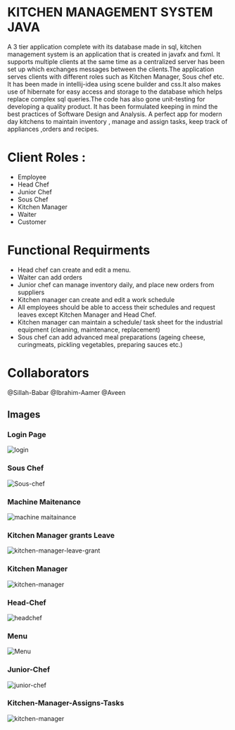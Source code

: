 # KITCHEN MANAGEMENT SYSTEM JAVA
A 3 tier application complete with its database made in sql, kitchen management system is an application that is created in javafx and fxml. It supports multiple clients at the same time as a centralized server has been set up which exchanges messages between the clients.The application serves clients with different roles such as Kitchen Manager, Sous chef etc. It has been made in intellij-idea using scene builder and css.It also makes use of hibernate for easy access and storage to the database which helps replace complex sql queries.The code has also gone unit-testing for developing a quality product. It has been formulated keeping in mind the best practices of Software Design and Analysis. A perfect app for modern day kitchens to maintain inventory , manage and assign tasks, keep track of appliances ,orders and recipes. 

# Client Roles :
* Employee
* Head Chef
* Junior Chef
* Sous Chef
* Kitchen Manager
* Waiter 
* Customer
# Functional Requirments
*  Head chef can create and edit a menu.
*  Waiter can add orders
*  Junior chef can manage inventory daily, and place new orders from suppliers
*  Kitchen manager can create and edit a work schedule
*  All employees should be able to access their schedules and request leaves except Kitchen Manager and Head Chef.
*  Kitchen manager can maintain a schedule/ task sheet for the industrial equipment (cleaning, maintenance, replacement)
*  Sous chef can add advanced meal preparations (ageing cheese, curingmeats, pickling vegetables, preparing sauces etc.)
# Collaborators
@Sillah-Babar
@Ibrahim-Aamer
@Aveen
## Images
### Login Page
![login](https://user-images.githubusercontent.com/90323797/189688976-9561616b-f121-47ef-a50b-5da7e5ef892c.jpg)
### Sous Chef
![Sous-chef](https://user-images.githubusercontent.com/90323797/189689023-fc7d7cb3-3b53-4882-8dc8-33475cc6f049.jpg)
### Machine Maitenance
![machine maitainance](https://user-images.githubusercontent.com/90323797/189689238-ba280587-d636-4f72-8d4f-5e5af09c067d.jpg)
### Kitchen Manager grants Leave
![kitchen-manager-leave-grant](https://user-images.githubusercontent.com/90323797/189689458-9482322b-4cbe-4293-8c6e-74cb25777513.jpg)
### Kitchen Manager
![kitchen-manager](https://user-images.githubusercontent.com/90323797/189689412-5dc62353-84c7-4b92-93de-b910edece422.jpg)
### Head-Chef
![headchef](https://user-images.githubusercontent.com/90323797/189689374-188d81d8-dfb8-44f7-b4e7-73c268da65bc.jpg)
### Menu
![Menu](https://user-images.githubusercontent.com/90323797/189688224-1e75c49d-8197-4c8d-9fb8-e8d80fe8d2be.jpg)
### Junior-Chef
![junior-chef](https://user-images.githubusercontent.com/90323797/189688033-f45ddafa-3aa1-47d3-b8ac-56270541d39a.jpg)
### Kitchen-Manager-Assigns-Tasks
![kitchen-manager](https://user-images.githubusercontent.com/90323797/189688111-b79f769d-455d-4080-b7a6-6077074a8e16.jpg)

